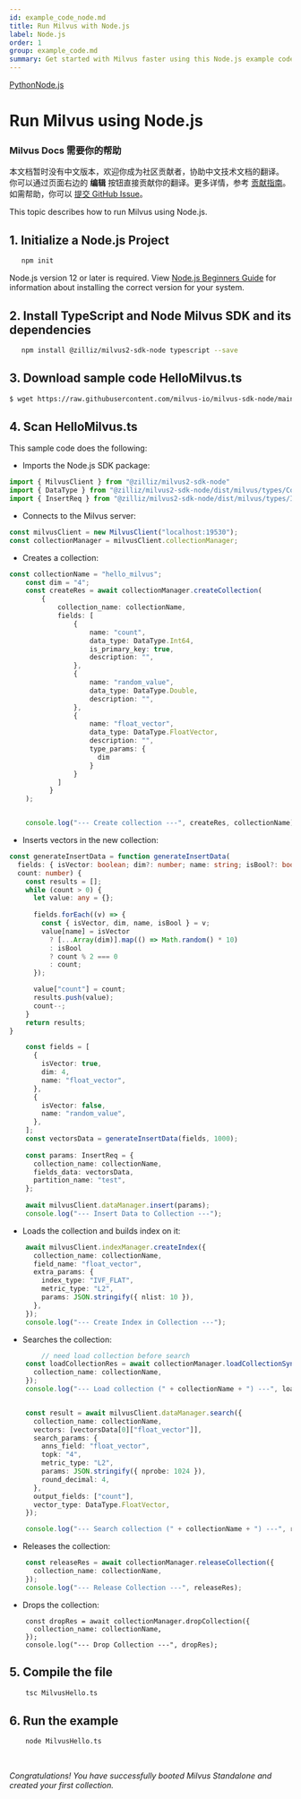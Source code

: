 ```yaml
---
id: example_code_node.md
title: Run Milvus with Node.js
label: Node.js
order: 1
group: example_code.md
summary: Get started with Milvus faster using this Node.js example code.
---
```


<div class="tab-wrapper"><a href="example_code.md" class=''>Python</a><a href="example_code_node.md" class='active '>Node.js</a></div>

# Run Milvus using Node.js

<div class="alert note">
<h3>Milvus Docs 需要你的帮助</h3>
本文档暂时没有中文版本，欢迎你成为社区贡献者，协助中文技术文档的翻译。<br>
你可以通过页面右边的 <b>编辑</b> 按钮直接贡献你的翻译。更多详情，参考 <a href="https://github.com/milvus-io/milvus-docs/blob/v2.0.0/CONTRIBUTING.md">贡献指南</a>。如需帮助，你可以 <a href="https://github.com/milvus-io/milvus-docs/issues/new/choose">提交 GitHub Issue</a>。
</div>


This topic describes how to run Milvus using Node.js.


## 1.  Initialize a Node.js Project
```bash
   npm init
```  

<div class="alert note">
Node.js version 12 or later is required. View <a href="https://www.cloudbees.com/blog/node-js-tutorial">Node.js Beginners Guide</a> for information about installing the correct version for your system.
</div>



## 2.  Install TypeScript and Node Milvus SDK and its dependencies

```bash
   npm install @zilliz/milvus2-sdk-node typescript --save
```


## 3. Download sample code HelloMilvus.ts
```bash
$ wget https://raw.githubusercontent.com/milvus-io/milvus-sdk-node/main/example/HelloMilvus.ts
```

## 4. Scan HelloMilvus.ts

This sample code does the following:

- Imports the Node.js SDK package:
```ts
import { MilvusClient } from "@zilliz/milvus2-sdk-node"
import { DataType } from "@zilliz/milvus2-sdk-node/dist/milvus/types/Common";
import { InsertReq } from "@zilliz/milvus2-sdk-node/dist/milvus/types/Insert";
```

- Connects to the Milvus server:
```ts
const milvusClient = new MilvusClient("localhost:19530");
const collectionManager = milvusClient.collectionManager;
```

- Creates a collection:
```ts
const collectionName = "hello_milvus";
    const dim = "4";
    const createRes = await collectionManager.createCollection(
        {
            collection_name: collectionName,
            fields: [
                {
                    name: "count",
                    data_type: DataType.Int64,
                    is_primary_key: true,
                    description: "",
                }, 
                {
                    name: "random_value",
                    data_type: DataType.Double,
                    description: "",
                }, 
                {
                    name: "float_vector",
                    data_type: DataType.FloatVector,
                    description: "",
                    type_params: {
                      dim
                    }
                }
            ]
          }
    );


    console.log("--- Create collection ---", createRes, collectionName);
```


- Inserts vectors in the new collection:
```ts
const generateInsertData = function generateInsertData(
  fields: { isVector: boolean; dim?: number; name: string; isBool?: boolean }[],
  count: number) {
    const results = [];
    while (count > 0) {
      let value: any = {};
  
      fields.forEach((v) => {
        const { isVector, dim, name, isBool } = v;
        value[name] = isVector
          ? [...Array(dim)].map(() => Math.random() * 10)
          : isBool
          ? count % 2 === 0
          : count;
      });

      value["count"] = count;
      results.push(value);
      count--;
    }
    return results;
}

    const fields = [
      {
        isVector: true,
        dim: 4,
        name: "float_vector",
      },
      {
        isVector: false,
        name: "random_value",
      },
    ];
    const vectorsData = generateInsertData(fields, 1000);
  
    const params: InsertReq = {
      collection_name: collectionName,
      fields_data: vectorsData,
      partition_name: "test",
    };
  
    await milvusClient.dataManager.insert(params);
    console.log("--- Insert Data to Collection ---");
```

- Loads the collection and builds index on it:
``` ts
    await milvusClient.indexManager.createIndex({
      collection_name: collectionName,
      field_name: "float_vector",
      extra_params: {
        index_type: "IVF_FLAT",
        metric_type: "L2",
        params: JSON.stringify({ nlist: 10 }),
      },
    });
    console.log("--- Create Index in Collection ---");
```

- Searches the collection:
```ts
        // need load collection before search
    const loadCollectionRes = await collectionManager.loadCollectionSync({
      collection_name: collectionName,
    });
    console.log("--- Load collection (" + collectionName + ") ---", loadCollectionRes);


    const result = await milvusClient.dataManager.search({
      collection_name: collectionName,
      vectors: [vectorsData[0]["float_vector"]],
      search_params: {
        anns_field: "float_vector",
        topk: "4",
        metric_type: "L2",
        params: JSON.stringify({ nprobe: 1024 }),
        round_decimal: 4,
      },
      output_fields: ["count"],
      vector_type: DataType.FloatVector,
    });

    console.log("--- Search collection (" + collectionName + ") ---", result);
```

- Releases the collection:
```ts
    const releaseRes = await collectionManager.releaseCollection({
      collection_name: collectionName,
    });
    console.log("--- Release Collection ---", releaseRes);
``` 

- Drops the collection:
```tw
    const dropRes = await collectionManager.dropCollection({
      collection_name: collectionName,
    });
    console.log("--- Drop Collection ---", dropRes);
```

## 5. Compile the file
```bash
    tsc MilvusHello.ts
```


## 6. Run the example
```bash
    node MilvusHello.ts
```


<br/>


*Congratulations! You have successfully booted Milvus Standalone and created your first collection.*
